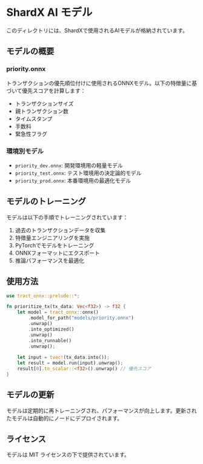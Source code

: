 # ShardX AI モデル

このディレクトリには、ShardXで使用されるAIモデルが格納されています。

## モデルの概要

### priority.onnx

トランザクションの優先順位付けに使用されるONNXモデル。以下の特徴量に基づいて優先スコアを計算します：

- トランザクションサイズ
- 親トランザクション数
- タイムスタンプ
- 手数料
- 緊急性フラグ

### 環境別モデル

- `priority_dev.onnx`: 開発環境用の軽量モデル
- `priority_test.onnx`: テスト環境用の決定論的モデル
- `priority_prod.onnx`: 本番環境用の最適化モデル

## モデルのトレーニング

モデルは以下の手順でトレーニングされています：

1. 過去のトランザクションデータを収集
2. 特徴量エンジニアリングを実施
3. PyTorchでモデルをトレーニング
4. ONNXフォーマットにエクスポート
5. 推論パフォーマンスを最適化

## 使用方法

```rust
use tract_onnx::prelude::*;

fn prioritize_tx(tx_data: Vec<f32>) -> f32 {
    let model = tract_onnx::onnx()
        .model_for_path("models/priority.onnx")
        .unwrap()
        .into_optimized()
        .unwrap()
        .into_runnable()
        .unwrap();
    
    let input = tvec!(tx_data.into());
    let result = model.run(input).unwrap();
    result[0].to_scalar::<f32>().unwrap() // 優先スコア
}
```

## モデルの更新

モデルは定期的に再トレーニングされ、パフォーマンスが向上します。更新されたモデルは自動的にノードにデプロイされます。

## ライセンス

モデルは MIT ライセンスの下で提供されています。